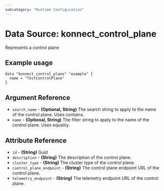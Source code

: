 ```yaml
---
subcategory: "Runtime Configuration"
---
```

# Data Source: konnect_control_plane
Represents a control plane
## Example usage
```hcl
data "konnect_control_plane" "example" {
  name = "TestControlPlane"
}
```
## Argument Reference
* `search_name` - **(Optional, String)** The search string to apply to the name of the control plane. Uses contains.
* `name` - **(Optional, String)** The filter string to apply to the name of the control plane. Uses equality.
## Attribute Reference
* `id` - **(String)** Guid
* `description` - **(String)** The description of the control plane.
* `cluster_type` - **(String)** The cluster type of the control plane.
* `control_plane_endpoint` - **(String)** The control plane endpoint URL of the control plane.
* `telemetry_endpoint` - **(String)** The telemetry endpoint URL of the control plane.
